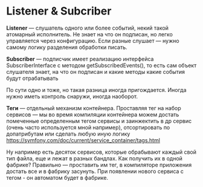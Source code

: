 # Listener & Subcriber

**Listener** — слушатель одного или более событий, некий такой атомарный исполнитель. Не знает на что он подписан, но легко управляется через конфигурацию. Если разные слушает — нужно самому логику разделения обработки писать.

**Subscriber** — подписчик имеет реализацию интерфейса SubscriberInterface с методом getSubscribedEvents(), то есть сам объект слушателя знает, на что он подписан и какие методы какие события будут отрабатывать

По сути одно и тоже, но такая разница иногда пригождается. Иногда нужно иметь контроль снаружи, иногда наоборот.

**Теги** — отдельный механизм контейнера. Проставляя тег на набор сервисов — мы во время компиляции контейнера можем достать помеченные определенным тегом сервисы и заинжектить в др сервис (очень часто используется мной например), отсортировать по допатрибутам или сделать любую иную логику
https://symfony.com/doc/current/service_container/tags.html

Ну например есть десяток сервисов, которые обрабывают каждый свой тип файла, еще и лежат в разных бандлах. Как получить их в одной фабрике? Правильно — проставить им тег, в компиляторе приложения достать все и в фабрику засунуть. При появлении нового сервиса с тегом - он автоматом будет в фабрике.
